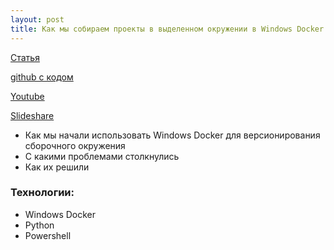 ```yaml
---
layout: post
title: Как мы собираем проекты в выделенном окружении в Windows Docker
---
```


[Статья](docker-windows)

[github с кодом](https://github.com/allburov/docker-windows)

[Youtube](https://www.youtube.com/watch?v=Pb8AfegIfXU&index=7&list=PLEl1NAXHTFNyUW3toSkHLL4Jl1cw4vWkc)

[Slideshare](https://www.youtube.com/redirect?event=video_description&v=Pb8AfegIfXU&redir_token=XPCP9RO3jInv9EynonD7kCKr7PB8MTUxMjYzOTY5NkAxNTEyNTUzMjk2&q=https%3A%2F%2Fwww.slideshare.net%2Fphdays%2Fwindows-docker-81279109)

- Как мы начали использовать Windows Docker для версионирования сборочного окружения
- С какими проблемами столкнулись
- Как их решили

### Технологии:
- Windows Docker
- Python
- Powershell
